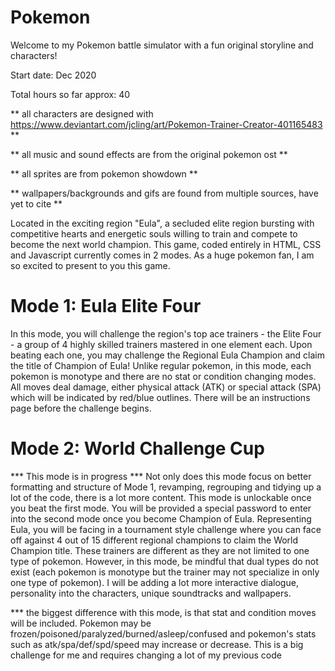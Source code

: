 # Pokemon
Welcome to my Pokemon battle simulator with a fun original storyline and characters!

Start date: Dec 2020

Total hours so far approx: 40

** all characters are designed with https://www.deviantart.com/jcling/art/Pokemon-Trainer-Creator-401165483 **

** all music and sound effects are from the original pokemon ost **

** all sprites are from pokemon showdown **

** wallpapers/backgrounds and gifs are found from multiple sources, have yet to cite **

Located in the exciting region "Eula", a secluded elite region bursting with competitive hearts and energetic souls willing to train and compete to become the next world champion.
This game, coded entirely in HTML, CSS and Javascript currently comes in 2 modes. As a huge pokemon fan, I am so excited to present to you this game. 

# Mode 1: Eula Elite Four
In this mode, you will challenge the region's top ace trainers - the Elite Four - a group of 4 highly skilled trainers mastered in one element each. Upon beating each one, you may challenge the Regional Eula Champion and claim the title of Champion of Eula!
Unlike regular pokemon, in this mode, each pokemon is monotype and there are no stat or condition changing modes. All moves deal damage, either physical attack (ATK) or special attack (SPA) which will be indicated by red/blue outlines. There will be an instructions page before the challenge begins. 


# Mode 2: World Challenge Cup
*** This mode is in progress ***
Not only does this mode focus on better formatting and structure of Mode 1, revamping, regrouping and tidying up a lot of the code, there is a lot more content.
This mode is unlockable once you beat the first mode. You will be provided a special password to enter into the second mode once you become Champion of Eula. 
Representing Eula, you will be facing in a tournament style challenge where you can face off against 4 out of 15 different regional champions to claim the World Champion title. 
These trainers are different as they are not limited to one type of pokemon. However, in this mode, be mindful that dual types do not exist (each pokemon is monotype but the trainer may not specialize in only one type of pokemon). I will be adding a lot more interactive dialogue, personality into the characters, unique soundtracks and wallpapers.

*** the biggest difference with this mode, is that stat and condition moves will be included. Pokemon may be frozen/poisoned/paralyzed/burned/asleep/confused and pokemon's stats such as atk/spa/def/spd/speed may increase or decrease. This is a big challenge for me and requires changing a lot of my previous code


